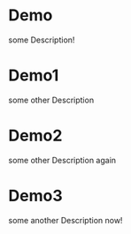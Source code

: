 # Demo

some Description!


# Demo1

some other Description

# Demo2

some other Description again

# Demo3

some another Description now!    